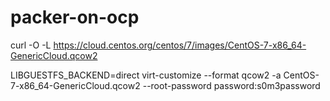 # packer-on-ocp

curl -O -L https://cloud.centos.org/centos/7/images/CentOS-7-x86_64-GenericCloud.qcow2

LIBGUESTFS_BACKEND=direct virt-customize --format qcow2 -a CentOS-7-x86_64-GenericCloud.qcow2 --root-password password:s0m3password
